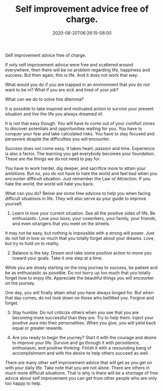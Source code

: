 ﻿---
title: "Self improvement advice free of charge."
date: 2020-08-20T06:26:15-08:00
description: "25-ARTICLES Tips for Web Success"
featured_image: "/images/25-ARTICLES.jpg"
tags: ["25 ARTICLES"]
---

Self improvement advice free of charge.


If only self improvement advice were free and scattered around everywhere, then there will be no problem regarding life, happiness and success. But then again, this is life. And it does not work that way. 

What would you do if you are trapped in an environment that you do not want to be in?  What if you are sick and tired of your job? 

What can we do to solve this dilemma? 

It is possible to take inspired and motivated action to survive your present situation and live the life you always dreamed of.

It is not that easy though.  You will have to come out of your comfort zones to discover potentials and opportunities waiting for you.  You have to conquer your fear and take calculated risks. You have to stay focused and persevere despite the difficulties you will encounter.

Success does not come easy.  It takes heart, passion and time. Experience is also a factor. The learning you get everybody becomes your foundation. These are the things we do not need to pay for. 

You have to work harder, dig deeper, and sacrifice more to attain your ambitions. But no, you do not have to hate the world and feel bad when you encounter difficult situation.  Just remember the Law of Attraction. If you hate the world, the world will hate you back.

What can you do? Below are some free advices to help you when facing difficult situations in life. They will also serve as your guide to improve yourself.

1. Learn to love your current situation.  See all the positive sides of life.  Be enthusiastic.  Love your boss, your coworkers, your family, your friends, and even strangers that you meet on the streets. 
 
It may not be easy, but nothing is impossible with a strong will power. Just do not fall in love so much that you totally forget about your dreams. Love, but try to hold on to reality.

2. Balance is the key.  Dream and take some positive action to move you toward your goals. Take it one step at a time.  

While you are slowly starting on the long journey to success, be patient and be as enthusiastic as possible.  Do not hurry up too much that you totally forget how to enjoy life. Appreciate the beautiful things you will encounter on the journey.

One day, you will finally attain what you have always longed for.  But when that day comes, do not look down on those who belittled you. Forgive and forget.

3. Stay humble.  Do not criticize others when you see that you are becoming more successful than they are. Try to help them.  Inject your positive aura into their personalities.  When you give, you will yield back equal or greater rewards.

4. Are you ready to begin the journey?  Start it with the courage and desire to improve your life. Survive and go through it with persistence, enthusiasm, and positive thinking.  Finish it with a resounding bang of accomplishment and with the desire to help others succeed as well.

There are many other self improvement advice that will get as you get on with your daily life. Take note that you are not alone. There are others in much more difficult situations. That is why is there will be a shortage of free advice about self improvement you can get from other people who are only too happy to help.

